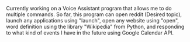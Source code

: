 Currently working on a Voice Assistant program that allows me to do multiple commands. So far, this program can open reddit (Desired topic), launch any applications using "launch", open any website using "open", word definition using the library "Wikipedia" from Python, and responding to what kind of events I have in the future using Google Calendar API. 
